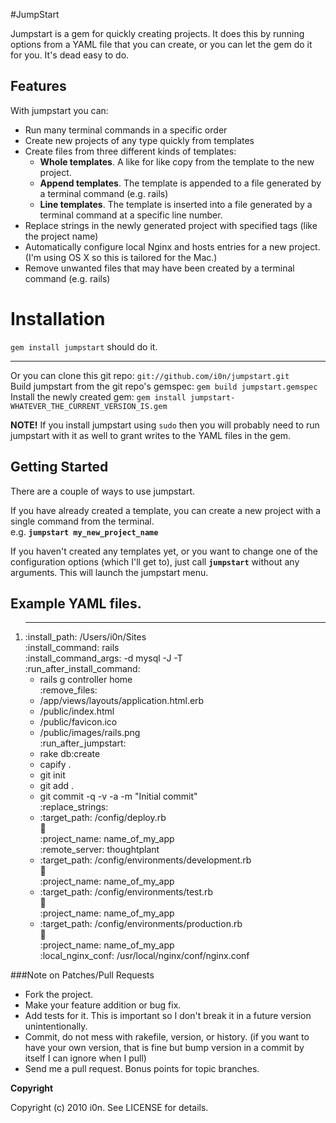 #JumpStart

Jumpstart is a gem for quickly creating projects.
It does this by running options from a YAML file that you can create, or you can let the gem do it for you.
It's dead easy to do.

## Features
With jumpstart you can:

* Run many terminal commands in a specific order
* Create new projects of any type quickly from templates
* Create files from three different kinds of templates:
  * **Whole templates**. A like for like copy from the template to the new project.
  * **Append templates**. The template is appended to a file generated by a terminal command (e.g. rails)
  * **Line templates**. The template is inserted into a file generated by a terminal command at a specific line number.
* Replace strings in the newly generated project with specified tags (like the project name)
* Automatically configure local Nginx and hosts entries for a new project. (I'm using OS X so this is tailored for the Mac.)
* Remove unwanted files that may have been created by a terminal command (e.g. rails)

# Installation
`gem install jumpstart` should do it.
- - - - -
Or you can clone this git repo:               `git://github.com/i0n/jumpstart.git`  
Build jumpstart from the git repo's gemspec:  `gem build jumpstart.gemspec`  
Install the newly created gem:                `gem install jumpstart-WHATEVER_THE_CURRENT_VERSION_IS.gem`  

**NOTE!** If you install jumpstart using `sudo` then you will probably need to run jumpstart with it as well to grant writes to the YAML files in the gem.

## Getting Started
There are a couple of ways to use jumpstart.

If you have already created a template, you can create a new project with a single command from the terminal.  
e.g. **`jumpstart my_new_project_name`**  

If you haven't created any templates yet, or you want to change one of the configuration options (which I'll get to), just call **`jumpstart`** without any arguments. This will launch the jumpstart menu.

## Example YAML files.
1.    
    ---  
    :install_path: /Users/i0n/Sites  
    :install_command: rails  
    :install_command_args: -d mysql -J -T  
    :run_after_install_command:  
      - rails g controller home  
    :remove_files:  
      - /app/views/layouts/application.html.erb  
      - /public/index.html  
      - /public/favicon.ico  
      - /public/images/rails.png  
    :run_after_jumpstart:  
      - rake db:create  
      - capify .  
      - git init  
      - git add .  
      - git commit -q -v -a -m "Initial commit"  
    :replace_strings:  
      - :target_path: /config/deploy.rb  
        :symbols:  
          :project_name: name_of_my_app  
          :remote_server: thoughtplant  
      - :target_path: /config/environments/development.rb  
        :symbols:  
          :project_name: name_of_my_app  
      - :target_path: /config/environments/test.rb  
        :symbols:  
          :project_name: name_of_my_app  
      - :target_path: /config/environments/production.rb  
        :symbols:  
          :project_name: name_of_my_app  
    :local_nginx_conf: /usr/local/nginx/conf/nginx.conf  

###Note on Patches/Pull Requests
 
* Fork the project.
* Make your feature addition or bug fix.
* Add tests for it. This is important so I don't break it in a
  future version unintentionally.
* Commit, do not mess with rakefile, version, or history.
  (if you want to have your own version, that is fine but bump version in a commit by itself I can ignore when I pull)
* Send me a pull request. Bonus points for topic branches.

**Copyright**

Copyright (c) 2010 i0n. See LICENSE for details.
